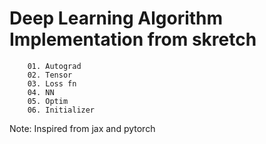 # Deep Learning Algorithm Implementation from skretch 
        01. Autograd 
        02. Tensor 
        03. Loss fn
        04. NN 
        05. Optim
        06. Initializer

Note: Inspired from jax and pytorch